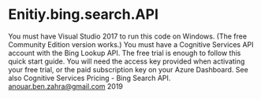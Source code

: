 # Enitiy.bing.search.API
You must have Visual Studio 2017 to run this code on Windows. (The free Community Edition version works.) You must have a Cognitive Services API account with the Bing Lookup API. The free trial is enough to follow this quick start guide. You will need the access key provided when activating your free trial, or the paid subscription key on your Azure Dashboard. See also Cognitive Services Pricing - Bing Search API.
anouar.ben.zahra@gmail.com
2019
